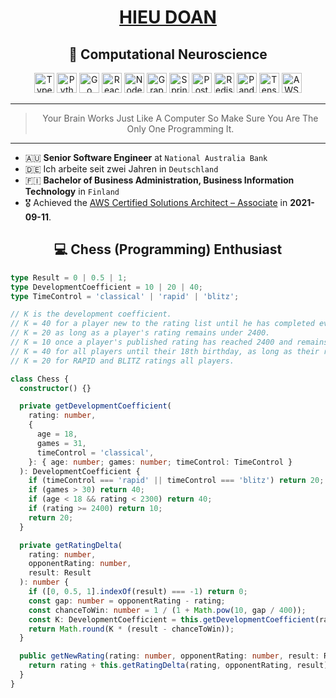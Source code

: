 <div align="center">
  <h1><a href="https://hieudoanm.github.io">HIEU DOAN</a></h1>
</div>

<div align="center">
  <h2>🧠 Computational Neuroscience</h2>
</div>

<div align="center">
  <img src="https://raw.githubusercontent.com/hieudoanm/hieudoanm/master/assets/svg/icons/languages/typescript.svg" alt="TypeScript" width="32px" height="32px" />
  <img src="https://raw.githubusercontent.com/hieudoanm/hieudoanm/master/assets/svg/icons/tech/python.svg" alt="Python" width="32px" height="32px" />
  <img src="https://raw.githubusercontent.com/hieudoanm/hieudoanm/master/assets/svg/icons/google/go.svg" alt="Go" width="32px" height="32px" />
  <img src="https://raw.githubusercontent.com/hieudoanm/hieudoanm/master/assets/svg/icons/tech/react.svg" alt="React" width="32px" height="32px" />
  <img src="https://raw.githubusercontent.com/hieudoanm/hieudoanm/master/assets/svg/icons/tech/nodejs.svg" alt="Node.js" width="32px" height="32px" />
  <img src="https://raw.githubusercontent.com/hieudoanm/hieudoanm/master/assets/svg/icons/meta/graphql.svg" alt="GraphQL" width="32px" height="32px" />
  <img src="https://raw.githubusercontent.com/hieudoanm/hieudoanm/master/assets/svg/icons/tech/spring.svg" alt="Spring" width="32px" height="32px" />
  <img src="https://raw.githubusercontent.com/hieudoanm/hieudoanm/master/assets/svg/icons/tech/postgresql.svg" alt="PostgreSQL" width="32px" height="32px" />
  <img src="https://raw.githubusercontent.com/hieudoanm/hieudoanm/master/assets/svg/icons/tech/redis.svg" alt="Redis" width="32px" height="32px" />
  <img src="https://raw.githubusercontent.com/hieudoanm/hieudoanm/master/assets/svg/icons/tech/pandas.svg" alt="Pandas" width="32px" height="32px" />
  <img src="https://raw.githubusercontent.com/hieudoanm/hieudoanm/master/assets/svg/icons/tech/tensorflow.svg" alt="TensorFlow" width="32px" height="32px" />
  <img src="https://raw.githubusercontent.com/hieudoanm/hieudoanm/master/assets/svg/icons/aws/aws.svg" alt="AWS" width="32px" height="32px" />
</div>

---

<div align="center">
  <blockquote>Your Brain Works Just Like A Computer So Make Sure You Are The Only One Programming It.</blockquote>
</div>

---

- 🇦🇺 **Senior Software Engineer** at `National Australia Bank`
- 🇩🇪 Ich arbeite seit zwei Jahren in `Deutschland`
- 🇫🇮 **Bachelor of Business Administration, Business Information Technology** in `Finland`
- 🎖️ Achieved the [AWS Certified Solutions Architect – Associate](https://www.credly.com/badges/a427ccdc-fc44-4874-a422-21d772e0e4b3?source=linked_in_profile) in **2021-09-11**.

<div align="center">
  <h2>💻 Chess (Programming) Enthusiast</h2>
</div>

```typescript
type Result = 0 | 0.5 | 1;
type DevelopmentCoefficient = 10 | 20 | 40;
type TimeControl = 'classical' | 'rapid' | 'blitz';

// K is the development coefficient.
// K = 40 for a player new to the rating list until he has completed events with at least 30 games
// K = 20 as long as a player's rating remains under 2400.
// K = 10 once a player's published rating has reached 2400 and remains at that level subsequently, even if the rating drops below 2400.
// K = 40 for all players until their 18th birthday, as long as their rating remains under 2300.
// K = 20 for RAPID and BLITZ ratings all players.

class Chess {
  constructor() {}

  private getDevelopmentCoefficient(
    rating: number,
    {
      age = 18,
      games = 31,
      timeControl = 'classical',
    }: { age: number; games: number; timeControl: TimeControl }
  ): DevelopmentCoefficient {
    if (timeControl === 'rapid' || timeControl === 'blitz') return 20;
    if (games > 30) return 40;
    if (age < 18 && rating < 2300) return 40;
    if (rating >= 2400) return 10;
    return 20;
  }

  private getRatingDelta(
    rating: number,
    opponentRating: number,
    result: Result
  ): number {
    if ([0, 0.5, 1].indexOf(result) === -1) return 0;
    const gap: number = opponentRating - rating;
    const chanceToWin: number = 1 / (1 + Math.pow(10, gap / 400));
    const K: DevelopmentCoefficient = this.getDevelopmentCoefficient(rating);
    return Math.round(K * (result - chanceToWin));
  }

  public getNewRating(rating: number, opponentRating: number, result: Result) {
    return rating + this.getRatingDelta(rating, opponentRating, result);
  }
}
```
